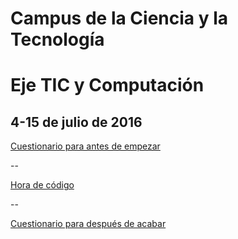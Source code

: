 # Campus de la Ciencia y la Tecnología 
# Eje TIC y Computación 

**4-15 de julio de 2016**
--

<a href="http://goo.gl/forms/fpCAgAlIH21mb38x2" target="_blank">Cuestionario para antes de empezar</a>

--

<a href="https://studio.code.org" target="_blank">Hora de código</a>


--

<a href="http://goo.gl/forms/r9ueqeTKVJspsYIm1" target="_blank">Cuestionario para después de acabar</a>



